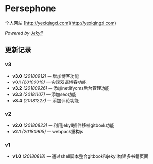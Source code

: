 # Persephone

个人网站 [http://yexiqingxi.com](http://yexiqingxi.com)

*Powered by [Jekyll](https://jekyllrb.com/)*

## 更新记录

### v3
- **v3.0** *(20180912)* — 增加博客功能
- **v3.1** *(20180916)* — 实现双语博客功能
- **v3.2** *(20180926)* — 添加netlifycms后台管理功能
- **v3.3** *(20181107)* — 添加seo功能
- **v3.4** *(20181227)* — 添加评论功能

### v2

- **v2.0** *(20180823)* — 利用jekyll插件移植gitbook功能
- **v2.1** *(20180905)* — webpack重构js

### v1
- **v1.0** *(20180818)* — 通过shell脚本整合gitbook和jekyll构建多书籍页面
